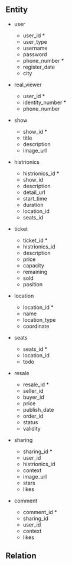 ## Entity

- user
  - user_id *
  - user_type
  - username
  - password
  - phone_number *
  - register_date
  - city

- real_viewer
  - user_id *
  - identity_number *
  - phone_number

- show
  - show_id *
  - title
  - description
  - image_url

- histrionics
  - histrionics_id *
  - show_id 
  - description
  - detail_url
  - start_time
  - duration
  - location_id
  - seats_id

- ticket
  - ticket_id *
  - histrionics_id
  - description
  - price
  - capacity
  - remaining
  - sold
  - position

- location
  - location_id *
  - name
  - location_type
  - coordinate

- seats
  - seats_id *
  - location_id
  - todo

- resale
  - resale_id *
  - seller_id
  - buyer_id
  - price
  - publish_date
  - order_id
  - status
  - validity

- sharing
  - sharing_id *
  - user_id
  - histrionics_id
  - context
  - image_url
  - stars
  - likes

- comment
  - comment_id *
  - sharing_id
  - user_id
  - context
  - likes

## Relation